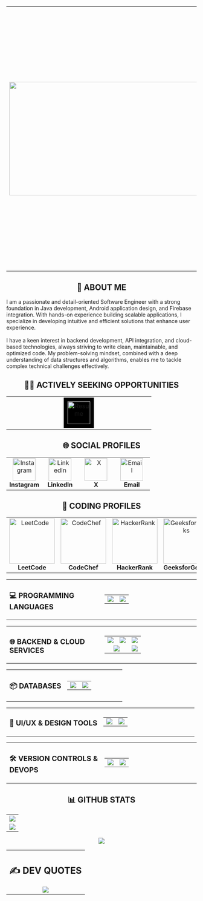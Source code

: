 <table>
  <tr>
     <td>
      <img height="300" width="600" src="https://wallpaperaccess.com/full/7996116.jpg"/>
    </td>
    <td>
      <h1>😎 Hey, Awesome People! 👋 Welcome to My Science Fictional World! 👽</h1>
      🚀 Passionate : SOFTWARE DEVELOPER and TECH EXPLORER | 🔥 JAVA & ANDROID ENTHUSIAST
      <br/><br/>
      😁 Fascinated Sci - Fi Creation Lover
      <br/><br/>
      💡 Always learning and building cool projects with the help of my Super Powers 🫣
    </td>
  </tr>
</table>

<div align="center">
<h2>💫 ABOUT ME</h2>
</div>
I am a passionate and detail-oriented Software Engineer with a strong foundation in Java development, Android application design, and Firebase integration. With hands-on experience building scalable applications, I specialize in developing intuitive and efficient solutions that enhance user experience.<br><br>I have a keen interest in backend development, API integration, and cloud-based technologies, always striving to write clean, maintainable, and optimized code. My problem-solving mindset, combined with a deep understanding of data structures and algorithms, enables me to tackle complex technical challenges effectively.

<div align="center">
  <h2>👨‍🎓 ACTIVELY SEEKING OPPORTUNITIES</h2>

  <table width="80%">
  <tr>
    <td align="center" width="25%">
      <a href="https://drive.google.com/file/d/1UVrYxb4QUUJnzURo7QgsBA2jrWZsNfjz/view?usp=sharing" target="_blank">
        <div style="background: black; display: inline-block; padding: 10px;">
  <img src="https://soldieron.org.au/wp-content/uploads/2024/07/Resume-icon_transparent-background-1024x1024.png" 
       alt="Resume" width="60" 
       style="mix-blend-mode: difference;">
</div>

</table>
</div>

<div align="center">
<h2>🌐 SOCIAL PROFILES</h2>
  
<table width="80%">
  <tr>
    <td align="center" width="25%">
      <a href="https://instagram.com/codewithdivyansh" target="_blank">
        <img src="https://clipartcraft.com/images/instagram-logo-png-transparent-background-svg-4.png" alt="Instagram" width="60"/>
      </a>
      <br/><b>Instagram</b>
    </td>
    <td align="center" width="25%">
      <a href="https://linkedin.com/in/divyansh-tiwari-100299288" target="_blank">
        <img src="https://static.vecteezy.com/system/resources/previews/022/498/377/original/3d-linkedin-logo-icon-isolated-on-transparent-background-free-png.png" alt="LinkedIn" width="60"/>
      </a>
      <br/><b>LinkedIn</b>
    </td>
    <td align="center" width="25%">
      <a href="https://x.com/codedivyansh" target="_blank">
        <img src="https://static.vecteezy.com/system/resources/previews/034/800/659/original/x-new-twitter-logo-free-png.png" alt="X" width="60"/>
      </a>
      <br/><b>X</b>
    </td>
    <td align="center" width="25%">
      <a href="mailto:iamdivyanshtiwari@gmail.com" target="_blank">
        <img src="https://clipartcraft.com/images/gmail-logo-circle.png" alt="Email" width="60"/>
      </a>
      <br/><b>Email</b>
    </td>
  </tr>
</table>
</div>

<div align="center">
<h2> 🚀 CODING PROFILES </h2>
  
<table width="100%">
  <tr>
    <td align="center" width="25%">
      <a href="https://leetcode.com/u/DivyanshTiwariOfficial/" target="_blank">
        <img src="https://upload.wikimedia.org/wikipedia/commons/1/19/LeetCode_logo_black.png" alt="LeetCode" width="120"/>
      </a>
      <br/><b>LeetCode</b>
    </td>
    <td align="center" width="25%">
      <a href="https://www.codechef.com/users/codexdev" target="_blank">
        <img src="https://s3.amazonaws.com/discourseproduction/original/1X/ba28115bd3d5badf6cce0eb175d5875dadee3b12.png" alt="CodeChef" width="120"/>
      </a>
      <br/><b>CodeChef</b>
    </td>
    <td align="center" width="25%">
      <a href="https://www.hackerrank.com/profile/iamdivyanshtiwa1" target="_blank">
        <img src="https://upload.wikimedia.org/wikipedia/commons/6/65/HackerRank_logo.png" alt="HackerRank" width="120"/>
      </a>
      <br/><b>HackerRank</b>
    </td>
    <td align="center" width="25%">
      <a href="https://www.geeksforgeeks.org/user/codewithdivyansh/" target="_blank">
        <img src="https://upload.wikimedia.org/wikipedia/commons/4/43/GeeksforGeeks.svg" alt="GeeksforGeeks" width="120"/>
      </a>
      <br/><b>GeeksforGeeks</b>
    </td>
  </tr>
</table>

</div>

<div align="center">
  
<table width="100%">
  <tr>
    <td align="left" width="50%">
      <h3>💻 PROGRAMMING LANGUAGES</h3>
    </td>
    <td align="right" width="50%">
      <table>
        <tr>
          <td align="center"><img src="https://img.shields.io/badge/java-%23ED8B00.svg?style=for-the-badge&logo=openjdk&logoColor=white"/></td>
          <td align="center"><img src="https://img.shields.io/badge/c++-%2300599C.svg?style=for-the-badge&logo=c%2B%2B&logoColor=white"/></td>
        </tr>
      </table>
    </td>
  </tr>
</table>

</div>
<div align="center">

<table width="100%">
  <tr>
    <td align="left" width="50%">
      <h3>🌐 BACKEND & CLOUD SERVICES</h3>
    </td>
    <td align="right" width="50%">
      <table>
        <tr>
          <td align="center"><img src="https://img.shields.io/badge/spring-%236DB33F.svg?style=for-the-badge&logo=spring&logoColor=white"/></td>
          <td align="center"><img src="https://img.shields.io/badge/AWS-%23FF9900.svg?style=for-the-badge&logo=amazon-aws&logoColor=white"/></td>
          <td align="center"><img src="https://img.shields.io/badge/firebase-%23039BE5.svg?style=for-the-badge&logo=firebase"/></td>
        </tr>
        <tr>
          <td align="center" colspan="2"><img src="https://img.shields.io/badge/Appwrite-%23FD366E.svg?style=for-the-badge&logo=appwrite&logoColor=white"/></td>
          <td align="center"><img src="https://img.shields.io/badge/Oracle-F80000?style=for-the-badge&logo=oracle&logoColor=white"/></td>
        </tr>
      </table>
    </td>
  </tr>
</table>

<table width="100%">
  <tr>
    <td align="left" width="50%">
      <h3>📦 DATABASES</h3>
    </td>
    <td align="right" width="50%">
      <table>
        <tr>
          <td align="center"><img src="https://img.shields.io/badge/sqlite-%2307405e.svg?style=for-the-badge&logo=sqlite&logoColor=white"/></td>
          <td align="center"><img src="https://img.shields.io/badge/mysql-4479A1.svg?style=for-the-badge&logo=mysql&logoColor=white"/></td>
        </tr>
      </table>
    </td>
  </tr>
</table>

<table width="100%">
  <tr>
    <td align="left" width="50%">
      <h3>🎨 UI/UX & DESIGN TOOLS</h3>
    </td>
    <td align="right" width="50%">
      <table>
        <tr>
          <td align="center"><img src="https://img.shields.io/badge/figma-%23F24E1E.svg?style=for-the-badge&logo=figma&logoColor=white"/></td>
          <td align="center"><img src="https://img.shields.io/badge/Canva-%2300C4CC.svg?style=for-the-badge&logo=Canva&logoColor=white"/></td>
        </tr>
      </table>
    </td>
  </tr>
</table>

<table width="100%">
  <tr>
    <td align="left" width="50%">
      <h3>🛠️ VERSION CONTROLS & DEVOPS</h3>
    </td>
    <td align="right" width="50%">
      <table>
        <tr>
          <td align="center"><img src="https://img.shields.io/badge/git-%23F05033.svg?style=for-the-badge&logo=git&logoColor=white"/></td>
          <td align="center"><img src="https://img.shields.io/badge/github-%23121011.svg?style=for-the-badge&logo=github&logoColor=white"/></td>
        </tr>
      </table>
    </td>
  </tr>
</table>

</div>

<div align="center">

<h2>📊 GITHUB STATS  </h2>

<table>
  <tr>
    <td colspan="2" align="center">
      <img src="https://github-readme-stats.vercel.app/api?username=Divyansh-Official&theme=dark&hide_border=true&include_all_commits=true&count_private=false" />
    </td>
  </tr>
  <tr>
    <td align="center">
      <img src="https://nirzak-streak-stats.vercel.app/?user=Divyansh-Official&theme=dark&hide_border=true" />
    </td>
  </tr>
</table>

</div>

<div align="center">

![](https://github-profile-trophy.vercel.app/?username=Divyansh-Official&theme=apprentice&no-frame=false&no-bg=true&margin-w=4)

<table width="100%">
  <tr>
    <td align="center">
      <h2>✍️ DEV QUOTES</h2>
      <img src="https://quotes-github-readme.vercel.app/api?type=horizontal&theme=radical"/>
    </td>
  </tr>
</table>
</div>


<!-- Proudly created with GPRM ( https://gprm.itsvg.in ) -->
